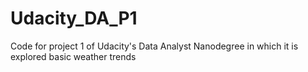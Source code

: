 # Udacity_DA_P1
Code for project 1 of Udacity's Data Analyst Nanodegree in which it is explored basic weather trends
